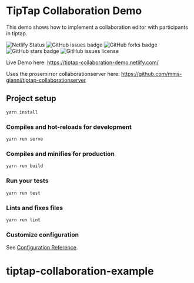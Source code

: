 # TipTap Collaboration Demo

This demo shows how to implement a collaboration editor with participants in tiptap. 


![Netlify Status](https://api.netlify.com/api/v1/badges/a09ae0aa-a7fa-4432-9538-0b0661c2ac03/deploy-status)
![GitHub issues badge](https://img.shields.io/github/issues/mms-gianni/tiptap-collaboration-demo) ![GitHub forks badge](https://img.shields.io/github/forks/mms-gianni/tiptap-collaboration-demo) ![GitHub stars badge](https://img.shields.io/github/stars/mms-gianni/tiptap-collaboration-demo) ![GitHub issues license](https://img.shields.io/github/license/mms-gianni/tiptap-collaboration-demo) 



Live Demo here: 
https://tiptap-collaboration-demo.netlify.com/


Uses the prosemirror collaborationserver here: 
https://github.com/mms-gianni/tiptap-collaborationserver 

## Project setup
```
yarn install
```

### Compiles and hot-reloads for development
```
yarn run serve
```

### Compiles and minifies for production
```
yarn run build
```

### Run your tests
```
yarn run test
```

### Lints and fixes files
```
yarn run lint
```

### Customize configuration
See [Configuration Reference](https://cli.vuejs.org/config/).
# tiptap-collaboration-example
